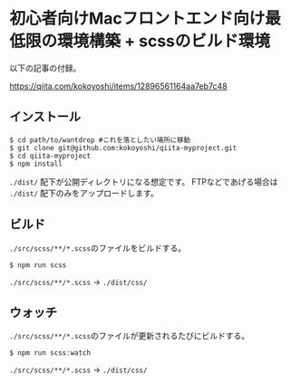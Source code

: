 # 初心者向けMacフロントエンド向け最低限の環境構築 + scssのビルド環境
以下の記事の付録。

https://qiita.com/kokoyoshi/items/12896561164aa7eb7c48

## インストール

```shell
$ cd path/to/wantdrop #これを落としたい場所に移動
$ git clone git@github.com:kokoyoshi/qiita-myproject.git
$ cd qiita-myproject
$ npm install
```
`./dist/` 配下が公開ディレクトリになる想定です。
FTPなどであげる場合は `./dist/` 配下のみをアップロードします。

## ビルド

`./src/scss/**/*.scss`のファイルをビルドする。

```shell
$ npm run scss
```

`./src/scss/**/*.scss` -> `./dist/css/`

## ウォッチ

`./src/scss/**/*.scss`のファイルが更新されるたびにビルドする。

```shell
$ npm run scss:watch
```

`./src/scss/**/*.scss` -> `./dist/css/`
